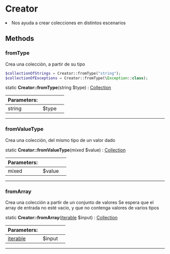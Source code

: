 
                                                                                                                                            
    
# Creator


> <ul>
<li>Nos ayuda a crear colecciones en distintos escenarios</li>
</ul>

>
> 








## Methods

### fromType
Crea una colección, a partir de su tipo
```php
$collectionOfStrings = Creator::fromType("string");
$collectionOfExceptions = Creator::fromType(\Exception::class);

```

static **Creator::fromType**(string $type) : [Collection](../../../../Collection.md)


|Parameters: | | |
| --- | --- | --- |
|string |$type |  |

---


### fromValueType
Crea una colección, del mismo tipo de un valor dado


static **Creator::fromValueType**(mixed $value) : [Collection](../../../../Collection.md)


|Parameters: | | |
| --- | --- | --- |
|mixed |$value |  |

---


### fromArray
Crea una colección a partir de un conjunto de valores
Se espera que el array de entrada no esté vacio, y que no contenga valores de varios tipos

static **Creator::fromArray**([iterable](../../../../iterable.md) $input) : [Collection](../../../../Collection.md)


|Parameters: | | |
| --- | --- | --- |
|[iterable](../../../../iterable.md) |$input |  |

---


                                                                                                                                                                                                                                                                                                                                                                                                            
    
                                                                                                                                                                                                                                                                             
                